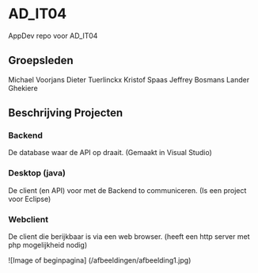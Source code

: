# AD_IT04
AppDev repo voor AD_IT04

## Groepsleden
Michael Voorjans
Dieter Tuerlinckx
Kristof Spaas
Jeffrey Bosmans
Lander Ghekiere

## Beschrijving Projecten

### Backend
De database waar de API op draait.
(Gemaakt in Visual Studio)

### Desktop (java)
De client (en API) voor met de Backend to communiceren.
(Is een project voor Eclipse)

### Webclient
De client die berijkbaar is via een web browser.
(heeft een http server met php mogelijkheid nodig)


![Image of beginpagina]
(/afbeeldingen/afbeelding1.jpg)